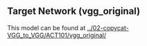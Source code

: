 ## Target Network (vgg_original)

This model can be found at [../02-copycat-VGG_to_VGG/ACT101/vgg_original/](../02-copycat-VGG_to_VGG/ACT101/vgg_original/)
